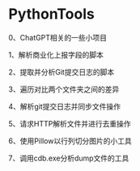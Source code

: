 # PythonTools
0、ChatGPT相关的一些小项目

1、解析商业化上报字段的脚本

2、提取并分析Git提交日志的脚本

3、遍历对比两个文件夹之间的差异

4、解析git提交日志并同步文件操作

5、请求HTTP解析文件并进行去重操作

6、使用Pillow以行列切分图片的小工具

7、调用cdb.exe分析dump文件的工具